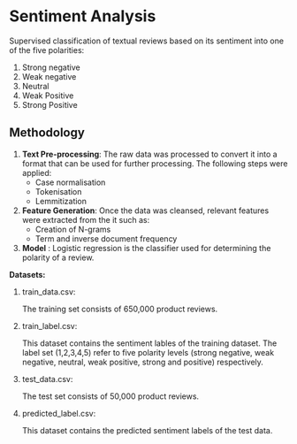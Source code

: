 # Sentiment Analysis
Supervised classification of textual reviews based on its sentiment into one of the five polarities:
1. Strong negative
2. Weak negative
3. Neutral
4. Weak Positive
5. Strong Positive

## Methodology
<ol>
	<li> <b>Text Pre-processing</b>: The raw data was processed to convert it into a format that can be used for further processing. The following steps were applied:
		<ul>
			<li>Case normalisation</li>
			<li>Tokenisation</li>
			<li>Lemmitization</li>
		</ul>
	</li>
	<li> <b>Feature Generation</b>: Once the data was cleansed, relevant features were extracted from the it such as:
		<ul>
			<li> Creation of N-grams</li>
			<li> Term and inverse document frequency</li>
		</ul>
	</li>
	<li> <b>Model</b> : Logistic regression is the classifier used for determining the polarity of a review.</li>
		
</ol>

<b>Datasets:</b>

1.	train_data.csv:

	The training set consists of 650,000 product reviews. 

2.	train_label.csv:

	This dataset contains the sentiment lables of the training dataset. The label set 
	(1,2,3,4,5) refer to five polarity levels (strong negative, weak negative, neutral, 
	weak positive, strong and positive) respectively.

3.	test_data.csv:

	The test set consists of 50,000 product reviews. 

4.	predicted_label.csv:

	This dataset contains the predicted sentiment labels of the test data.
